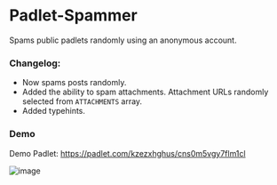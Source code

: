 # Padlet-Spammer

Spams public padlets randomly using an anonymous account. 


### Changelog:
- Now spams posts randomly.
- Added the ability to spam attachments. Attachment URLs randomly selected from `ATTACHMENTS` array.
- Added typehints.

### Demo
Demo Padlet: https://padlet.com/kzezxhghus/cns0m5vgy7flm1cl

![image](https://user-images.githubusercontent.com/76220359/211953781-6ffea24a-fcb5-4acc-94e2-f179174a6654.png)
